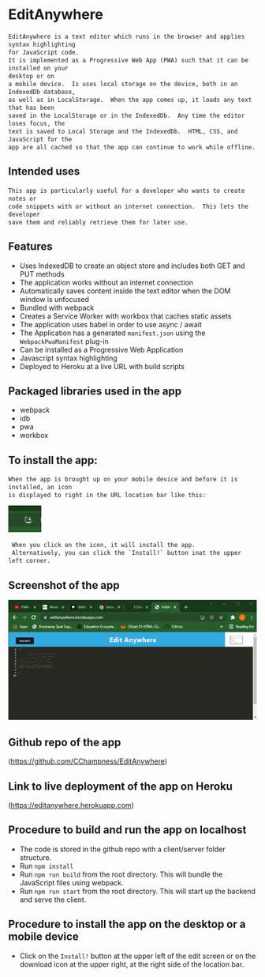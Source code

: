 # EditAnywhere
```
EditAnywhere is a text editor which runs in the browser and applies syntax highlighting
for JavaScript code.
It is implemented as a Progressive Web App (PWA) such that it can be installed on your
desktop or on
a mobile device.  Is uses local storage on the device, both in an IndexedDb database,
as well as in LocalStorage.  When the app comes up, it loads any text that has been
saved in the LocalStorage or in the IndexedDb.  Any time the editor loses focus, the
text is saved to Local Storage and the IndexedDb.  HTML, CSS, and JavaScript for the
app are all cached so that the app can continue to work while offline.
```
## Intended uses
```
This app is particularly useful for a developer who wants to create notes or
code snippets with or without an internet connection.  This lets the developer
save them and reliably retrieve them for later use.
```

## Features
  * Uses IndexedDB to create an object store and includes both GET and PUT methods
  * The application works without an internet connection
  * Automatically saves content inside the text editor when the DOM window is unfocused
  * Bundled with webpack
  * Creates a Service Worker with workbox that caches static assets
  * The application uses babel in order to use async / await
  * The Application has a generated `manifest.json` using the `WebpackPwaManifest` plug-in
  * Can be installed as a Progressive Web Application
  * Javascript syntax highlighting
  * Deployed to Heroku at a live URL with build scripts

## Packaged libraries used in the app
  * webpack
  * idb
  * pwa
  * workbox

## To install the app:
```
When the app is brought up on your mobile device and before it is installed, an icon
is displayed to right in the URL location bar like this:
```
![Install_icon.png](Assets/Install_icon.png)
```
 When you click on the icon, it will install the app.
 Alternatively, you can click the `Install!` button inat the upper left corner.
```

## Screenshot of the app
![Screenshot](Assets/Screenshot.png)


## Github repo of the app
(https://github.com/CChampness/EditAnywhere)


## Link to live deployment of the app on Heroku
(https://editanywhere.herokuapp.com)

## Procedure to build and run the app on localhost
* The code is stored in the github repo with a client/server folder structure.
* Run `npm install`
* Run `npm run build` from the root directory.  This will bundle the JavaScript
  files using webpack.
* Run `npm run start` from the root directory.  This will start up the backend
  and serve the client.

## Procedure to install the app on the desktop or a mobile device
* Click on the `Install!` button at the upper left of the edit screen or on the
  download icon at the upper right, at the right side of the location bar.
